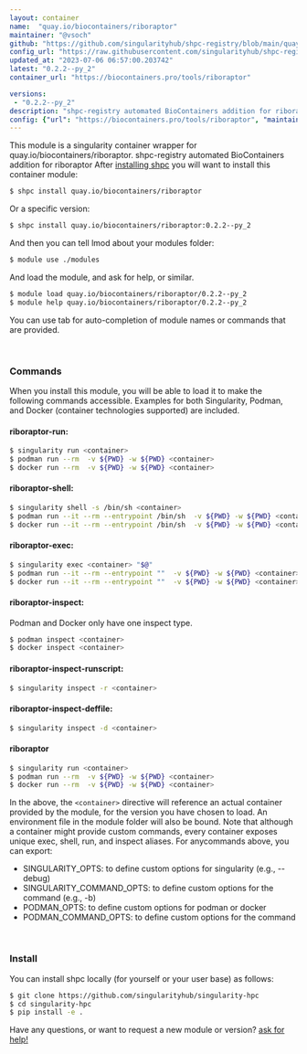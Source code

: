 ```yaml
---
layout: container
name:  "quay.io/biocontainers/riboraptor"
maintainer: "@vsoch"
github: "https://github.com/singularityhub/shpc-registry/blob/main/quay.io/biocontainers/riboraptor/container.yaml"
config_url: "https://raw.githubusercontent.com/singularityhub/shpc-registry/main/quay.io/biocontainers/riboraptor/container.yaml"
updated_at: "2023-07-06 06:57:00.203742"
latest: "0.2.2--py_2"
container_url: "https://biocontainers.pro/tools/riboraptor"

versions:
 - "0.2.2--py_2"
description: "shpc-registry automated BioContainers addition for riboraptor"
config: {"url": "https://biocontainers.pro/tools/riboraptor", "maintainer": "@vsoch", "description": "shpc-registry automated BioContainers addition for riboraptor", "latest": {"0.2.2--py_2": "sha256:b515dbd3d0f1fd8e782ad2ddf809800bf467ad38b8926ec9148e7be6d417e113"}, "tags": {"0.2.2--py_2": "sha256:b515dbd3d0f1fd8e782ad2ddf809800bf467ad38b8926ec9148e7be6d417e113"}, "docker": "quay.io/biocontainers/riboraptor"}
---
```


This module is a singularity container wrapper for quay.io/biocontainers/riboraptor.
shpc-registry automated BioContainers addition for riboraptor
After [installing shpc](#install) you will want to install this container module:


```bash
$ shpc install quay.io/biocontainers/riboraptor
```

Or a specific version:

```bash
$ shpc install quay.io/biocontainers/riboraptor:0.2.2--py_2
```

And then you can tell lmod about your modules folder:

```bash
$ module use ./modules
```

And load the module, and ask for help, or similar.

```bash
$ module load quay.io/biocontainers/riboraptor/0.2.2--py_2
$ module help quay.io/biocontainers/riboraptor/0.2.2--py_2
```

You can use tab for auto-completion of module names or commands that are provided.

<br>

### Commands

When you install this module, you will be able to load it to make the following commands accessible.
Examples for both Singularity, Podman, and Docker (container technologies supported) are included.

#### riboraptor-run:

```bash
$ singularity run <container>
$ podman run --rm  -v ${PWD} -w ${PWD} <container>
$ docker run --rm  -v ${PWD} -w ${PWD} <container>
```

#### riboraptor-shell:

```bash
$ singularity shell -s /bin/sh <container>
$ podman run --it --rm --entrypoint /bin/sh  -v ${PWD} -w ${PWD} <container>
$ docker run --it --rm --entrypoint /bin/sh  -v ${PWD} -w ${PWD} <container>
```

#### riboraptor-exec:

```bash
$ singularity exec <container> "$@"
$ podman run --it --rm --entrypoint ""  -v ${PWD} -w ${PWD} <container> "$@"
$ docker run --it --rm --entrypoint ""  -v ${PWD} -w ${PWD} <container> "$@"
```

#### riboraptor-inspect:

Podman and Docker only have one inspect type.

```bash
$ podman inspect <container>
$ docker inspect <container>
```

#### riboraptor-inspect-runscript:

```bash
$ singularity inspect -r <container>
```

#### riboraptor-inspect-deffile:

```bash
$ singularity inspect -d <container>
```



#### riboraptor

```bash
$ singularity run <container>
$ podman run --rm  -v ${PWD} -w ${PWD} <container>
$ docker run --rm  -v ${PWD} -w ${PWD} <container>
```


In the above, the `<container>` directive will reference an actual container provided
by the module, for the version you have chosen to load. An environment file in the
module folder will also be bound. Note that although a container
might provide custom commands, every container exposes unique exec, shell, run, and
inspect aliases. For anycommands above, you can export:

 - SINGULARITY_OPTS: to define custom options for singularity (e.g., --debug)
 - SINGULARITY_COMMAND_OPTS: to define custom options for the command (e.g., -b)
 - PODMAN_OPTS: to define custom options for podman or docker
 - PODMAN_COMMAND_OPTS: to define custom options for the command

<br>

### Install

You can install shpc locally (for yourself or your user base) as follows:

```bash
$ git clone https://github.com/singularityhub/singularity-hpc
$ cd singularity-hpc
$ pip install -e .
```

Have any questions, or want to request a new module or version? [ask for help!](https://github.com/singularityhub/singularity-hpc/issues)